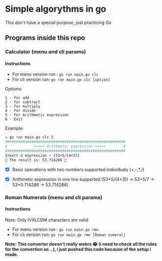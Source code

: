 # Simple algorythms in go
This don't have a special purpose, just practicing Go

## Programs inside this  repo

### Calculator (menu and cli params)

#### Instructions

- For menu version run : `go run main.go clc`
- For cli version run: `go run main.go clc [option]`

Options: 
```
1 - For add
2 - For subtract
3 - For multiply
4 - For divide
5 - For Arithmetic expression
6 - Exit
```

Example:
```bash
» go run main.go clc 5
#######################################################
#            >>>>> Arithmetic expression <<<<<        #
#######################################################
Insert a expression > (53+5/(4+3))
🎊 The result is: 53.714286 🎊
```

- [x] Basic operations with two numbers supported individualy (+,-,*,/)
- [x] Arithmetic expression in one line supported (53+5/(4+3)) -> 53+5/7 -> 53+0.714286 -> 53.714286)


### Roman Numerals (menu and cli params)

#### Instructions

Note: Only IVXLCDM characters are valid

- For menu version run : `go run main.go rmn`
- For cli version run: `go run main.go rmn [Roman numeral]`

**Note: This converter doesn't really wokrs 😂 (i need to check all the rules for the convertion so...), i just pushed this code because of the setup i made.**
